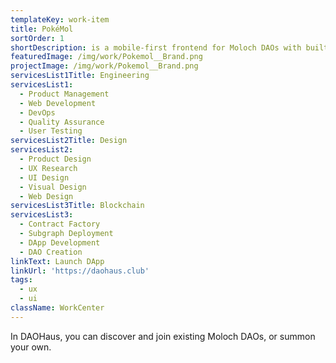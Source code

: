 ```yaml
---
templateKey: work-item
title: PokéMol
sortOrder: 1
shortDescription: is a mobile-first frontend for Moloch DAOs with built-in contract wallets.
featuredImage: /img/work/Pokemol__Brand.png
projectImage: /img/work/Pokemol__Brand.png
servicesList1Title: Engineering
servicesList1:
  - Product Management
  - Web Development
  - DevOps
  - Quality Assurance
  - User Testing
servicesList2Title: Design
servicesList2:
  - Product Design
  - UX Research
  - UI Design
  - Visual Design
  - Web Design
servicesList3Title: Blockchain
servicesList3:
  - Contract Factory
  - Subgraph Deployment
  - DApp Development
  - DAO Creation
linkText: Launch DApp
linkUrl: 'https://daohaus.club'
tags:
  - ux
  - ui
className: WorkCenter
---
```


In DAOHaus, you can discover and join existing Moloch DAOs, or summon your own. 